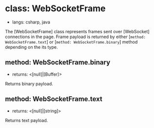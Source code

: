 # class: WebSocketFrame
* langs: csharp, java

The [WebSocketFrame] class represents frames sent over [WebSocket] connections in the page. Frame payload is returned by either [`method: WebSocketFrame.text`] or [`method: WebSocketFrame.binary`] method depending on the its type.

## method: WebSocketFrame.binary
- returns: <[null]|[Buffer]>

Returns binary payload.

## method: WebSocketFrame.text
- returns: <[null]|[string]>

Returns text payload.
